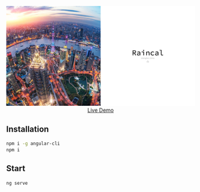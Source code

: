 <p align="center">
  <a href="http://user-profile.raincal.top">
    <img src="./006-user-profile.jpg"/>
    <br />
    Live Demo
  </a>
</p>

## Installation
```bash
npm i -g angular-cli
npm i
```

## Start
```bash
ng serve
```
